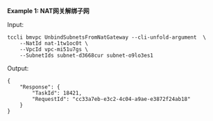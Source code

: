**Example 1: NAT网关解绑子网**



Input: 

```
tccli bmvpc UnbindSubnetsFromNatGateway --cli-unfold-argument  \
    --NatId nat-1tw1oc0t \
    --VpcId vpc-mi51u7gs \
    --SubnetIds subnet-d3668cur subnet-o9lo3es1
```

Output: 
```
{
    "Response": {
        "TaskId": 18421,
        "RequestId": "cc33a7eb-e3c2-4c04-a9ae-e3872f24ab18"
    }
}
```

